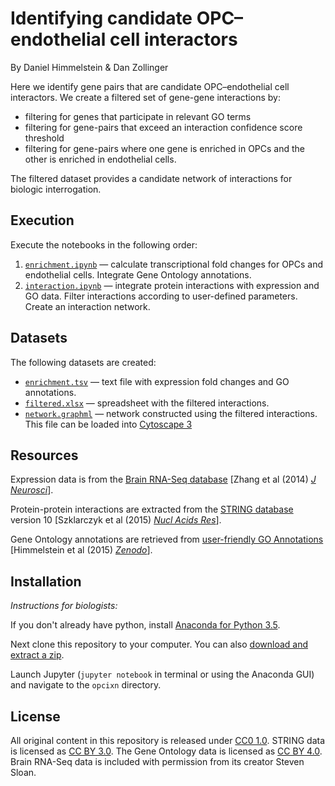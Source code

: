 # Identifying candidate OPC–endothelial cell interactors

By Daniel Himmelstein & Dan Zollinger

Here we identify gene pairs that are candidate OPC–endothelial cell interactors. We create a filtered set of gene-gene interactions by:

+ filtering for genes that participate in relevant GO terms
+ filtering for gene-pairs that exceed an interaction confidence score threshold
+ filtering for gene-pairs where one gene is enriched in OPCs and the other is enriched in endothelial cells.

The filtered dataset provides a candidate network of interactions for biologic interrogation.

## Execution

Execute the notebooks in the following order:

1. [`enrichment.ipynb`](enrichment.ipynb) — calculate transcriptional fold changes for OPCs and endothelial cells. Integrate Gene Ontology annotations.
2. [`interaction.ipynb`](interaction.ipynb) — integrate protein interactions with expression and GO data. Filter interactions according to user-defined parameters. Create an interaction network.

## Datasets

The following datasets are created:

+ [`enrichment.tsv`](data/enrichment.tsv) — text file with expression fold changes and GO annotations.
+ [`filtered.xlsx`](data/filtered.xlsx) — spreadsheet with the filtered interactions.
+ [`network.graphml`](data/filtered.xlsx) — network constructed using the filtered interactions. This file can be loaded into [Cytoscape 3](http://www.cytoscape.org/)

## Resources

Expression data is from the [Brain RNA-Seq database](http://web.stanford.edu/group/barres_lab/brain_rnaseq.html) [Zhang et al (2014) [_J Neurosci_](https://doi.org/10.1523/JNEUROSCI.1860-14.2014 "An RNA-Sequencing Transcriptome and Splicing Database of Glia, Neurons, and Vascular Cells of the Cerebral Cortex")].

Protein-protein interactions are extracted from the [STRING database](http://string-db.org/) version 10 [Szklarczyk et al (2015) [_Nucl Acids Res_](https://doi.org/10.1093/nar/gku1003 "STRING v10: protein–protein interaction networks, integrated over the tree of life")].

Gene Ontology annotations are retrieved from [user-friendly GO Annotations](http://git.dhimmel.com/gene-ontology/) [Himmelstein et al (2015) [_Zenodo_](https://doi.org/10.5281/zenodo.21711 "gene-ontology: Initial zenodo release")].

## Installation

_Instructions for biologists:_

If you don't already have python, install [Anaconda for Python 3.5](https://www.continuum.io/downloads).

Next clone this repository to your computer. You can also [download and extract a zip](https://github.com/dhimmel/opcixn/archive/master.zip).

Launch Jupyter (`jupyter notebook` in terminal or using the Anaconda GUI) and navigate to the `opcixn` directory.

## License

All original content in this repository is released under [CC0 1.0](https://creativecommons.org/publicdomain/zero/1.0/ "Creative Commons · Public Domain Dedication"). STRING data is licensed as [CC BY 3.0](http://creativecommons.org/licenses/by/3.0/). The Gene Ontology data is licensed as [CC BY 4.0](http://creativecommons.org/licenses/by/4.0/). Brain RNA-Seq data is included with permission from its creator Steven Sloan.
